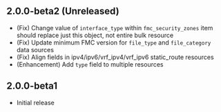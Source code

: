 ## 2.0.0-beta2 (Unreleased)

- (Fix) Change value of `interface_type` within `fmc_security_zones` item should replace just this object, not entire bulk resource
- (Fix) Update minimum FMC version for `file_type` and `file_category` data sources
- (Fix) Align fields in ipv4/ipv6/vrf_ipv4/vrf_ipv6 static_route resources
- (Enhancement) Add `type` field to multiple resources

## 2.0.0-beta1

- Initial release
